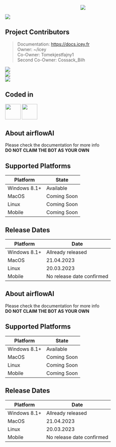 <p align="center">
    <img src="https://icey.fr/discord/banners/github.png">
</p>

[![](https://dcbadge.vercel.app/api/server/ZD7jmbb3zc)](https://discord.gg/ZD7jmbb3zc)

## Project Contributors

> Documentation: https://docs.icey.fr \
> Owner: ~/icey\
> Co-Owner: Tomekjestfajny1\
> Second Co-Owner: Cossack_Bilh

![](https://dcbadge.vercel.app/api/shield/1048949069978017862)\
![](https://dcbadge.vercel.app/api/shield/978596696156147754)\
![](https://dcbadge.vercel.app/api/shield/814532228150198353)

## Coded in

<img height=50 src="https://cdn.jsdelivr.net/gh/devicons/devicon/icons/python/python-original.svg"/>
<img height=50 src="https://cdn.jsdelivr.net/gh/devicons/devicon/icons/python/cpp-original.svg"/>


## About airflowAI

Please check the documentation for more info\
**DO NOT CLAIM THE BOT AS YOUR OWN**

## Supported Platforms

| Platform | State |
| ----------- | ----------- |
| Windows 8.1+ | Available |
| MacOS | Coming Soon |
| Linux | Coming Soon |
| Mobile | Coming Soon |

## Release Dates

| Platform | Date |
| ------------- | -------------|
| Windows 8.1+ | Allready released |
| MacOS | 21.04.2023 | 
| Linux | 20.03.2023 |
| Mobile | No release date confirmed |


## About airflowAI

Please check the documentation for more info\
**DO NOT CLAIM THE BOT AS YOUR OWN**

## Supported Platforms

| Platform | State |
| ----------- | ----------- |
| Windows 8.1+ | Available |
| MacOS | Coming Soon |
| Linux | Coming Soon |
| Mobile | Coming Soon |

## Release Dates

| Platform | Date |
| ------------- | -------------|
| Windows 8.1+ | Allready released |
| MacOS | 21.04.2023 | 
| Linux | 20.03.2023 |
| Mobile | No release date confirmed |


